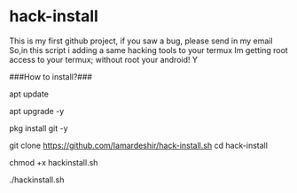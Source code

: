 # hack-install
This is my first github project, if you saw a bug, please send in my email
So,in this script i adding a same hacking tools to your termux
Im getting root access to your termux; without root your android!
Y


###How to install?###



apt update



apt upgrade -y



pkg install git -y



git clone https://github.com/Iamardeshir/hack-install.sh
cd hack-install



chmod +x hackinstall.sh



./hackinstall.sh
